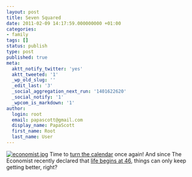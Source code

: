 ```yaml
---
layout: post
title: Seven Squared
date: 2011-02-09 14:17:59.000000000 +01:00
categories:
- family
tags: []
status: publish
type: post
published: true
meta:
  aktt_notify_twitter: 'yes'
  aktt_tweeted: '1'
  _wp_old_slug: ''
  _edit_last: '3'
  _social_aggregation_next_run: '1401622620'
  _social_notify: '1'
  _wpcom_is_markdown: '1'
author:
  login: root
  email: papascott@gmail.com
  display_name: PapaScott
  first_name: Root
  last_name: User
---
```

<p><a href="http://www.economist.com/node/17722567"><img src="http://www.papascott.de/wordpress/wp-content/uploads/2011/02/economist.jpg" alt="economist.jpg" class="alignright" /></a> Time to <a href="http://www.papascott.de/archives/2009/02/09/mr-boombastic/">turn the calendar</a> once again! And since The Economist recently declared that <a href="http://www.economist.com/node/17722567http://www.economist.com/node/17722567">life begins at 46</a>, things can only keep getting better, right?</p>
